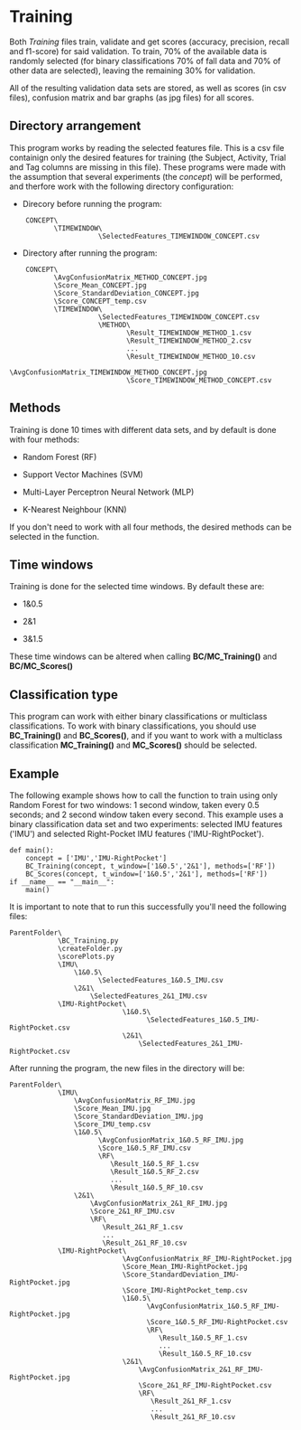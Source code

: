 # Training

Both _Training_ files train, validate and get scores (accuracy, precision, recall and f1-score) for said validation. To train, 70% of the available data is randomly selected (for binary classifications 70% of fall data and 70% of other data are selected), leaving the remaining 30% for validation.


All of the resulting validation data sets are stored, as well as scores (in csv files), confusion matrix and bar graphs (as jpg files) for all scores.

## Directory arrangement

This program works by reading the selected features file. This is a csv file containign only the desired features for training (the Subject, Activity, Trial and Tag columns are missing in this file). These programs were made with the assumption that several experiments (the _concept_) will be performed, and therfore work with the following directory configuration:


- Direcory before running the program:

```
    CONCEPT\
           \TIMEWINDOW\
                      \SelectedFeatures_TIMEWINDOW_CONCEPT.csv
```

- Directory after running the program:

```
    CONCEPT\
           \AvgConfusionMatrix_METHOD_CONCEPT.jpg
           \Score_Mean_CONCEPT.jpg
           \Score_StandardDeviation_CONCEPT.jpg
           \Score_CONCEPT_temp.csv
           \TIMEWINDOW\
                      \SelectedFeatures_TIMEWINDOW_CONCEPT.csv
                      \METHOD\
                             \Result_TIMEWINDOW_METHOD_1.csv
                             \Result_TIMEWINDOW_METHOD_2.csv
                             ...
                             \Result_TIMEWINDOW_METHOD_10.csv
                             \AvgConfusionMatrix_TIMEWINDOW_METHOD_CONCEPT.jpg
                             \Score_TIMEWINDOW_METHOD_CONCEPT.csv 
```

## Methods

Training is done 10 times with different data sets, and by default is done with four methods:


- Random Forest (RF)

- Support Vector Machines (SVM)

- Multi-Layer Perceptron Neural Network (MLP)

- K-Nearest Neighbour (KNN)


If you don't need to work with all four methods, the desired methods can be selected in the function. 

## Time windows

Training is done for the selected time windows. By default these are:

- 1&0.5

- 2&1

- 3&1.5

These time windows can be altered when calling **BC/MC_Training()** and **BC/MC_Scores()**

## Classification type

This program can work with either binary classifications or multiclass classifications. To work with binary classifications, you should use **BC_Training()** and **BC_Scores()**, and if you want to work with a multiclass classification **MC_Training()** and **MC_Scores()** should be selected.

## Example

The following example shows how to call the function to train using only Random Forest for two windows: 1 second window, taken every 0.5 seconds; and 2 second window taken every second. This example uses a binary classification data set and two experiments: selected IMU features ('IMU') and selected Right-Pocket IMU features ('IMU-RightPocket').

    def main():
        concept = ['IMU','IMU-RightPocket']
        BC_Training(concept, t_window=['1&0.5','2&1'], methods=['RF'])
        BC_Scores(concept, t_window=['1&0.5','2&1'], methods=['RF'])
    if __name__ == "__main__":
        main()


It is important to note that to run this successfully you'll need the following files:


    ParentFolder\
                \BC_Training.py
                \createFolder.py
                \scorePlots.py
                \IMU\
                    \1&0.5\
                          \SelectedFeatures_1&0.5_IMU.csv
                    \2&1\
                        \SelectedFeatures_2&1_IMU.csv   
                \IMU-RightPocket\
                                \1&0.5\
                                      \SelectedFeatures_1&0.5_IMU-RightPocket.csv
                                \2&1\
                                    \SelectedFeatures_2&1_IMU-RightPocket.csv


After running the program, the new files in the directory will be:


    ParentFolder\
                \IMU\
                    \AvgConfusionMatrix_RF_IMU.jpg
                    \Score_Mean_IMU.jpg
                    \Score_StandardDeviation_IMU.jpg
                    \Score_IMU_temp.csv
                    \1&0.5\
                          \AvgConfusionMatrix_1&0.5_RF_IMU.jpg
                          \Score_1&0.5_RF_IMU.csv
                          \RF\
                             \Result_1&0.5_RF_1.csv
                             \Result_1&0.5_RF_2.csv
                             ...
                             \Result_1&0.5_RF_10.csv
                    \2&1\
                        \AvgConfusionMatrix_2&1_RF_IMU.jpg
                        \Score_2&1_RF_IMU.csv
                        \RF\
                           \Result_2&1_RF_1.csv
                           ...
                           \Result_2&1_RF_10.csv
                \IMU-RightPocket\
                                \AvgConfusionMatrix_RF_IMU-RightPocket.jpg
                                \Score_Mean_IMU-RightPocket.jpg
                                \Score_StandardDeviation_IMU-RightPocket.jpg
                                \Score_IMU-RightPocket_temp.csv
                                \1&0.5\
                                      \AvgConfusionMatrix_1&0.5_RF_IMU-RightPocket.jpg
                                      \Score_1&0.5_RF_IMU-RightPocket.csv
                                      \RF\
                                         \Result_1&0.5_RF_1.csv
                                         ...
                                         \Result_1&0.5_RF_10.csv
                                \2&1\
                                    \AvgConfusionMatrix_2&1_RF_IMU-RightPocket.jpg
                                    \Score_2&1_RF_IMU-RightPocket.csv
                                    \RF\
                                       \Result_2&1_RF_1.csv
                                       ...
                                       \Result_2&1_RF_10.csv
